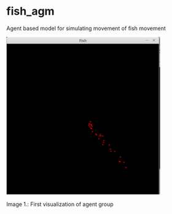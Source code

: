 # fish_agm
Agent based model for simulating movement of fish movement

<img src="https://github.com/fritzfrancisco/fish_abm/blob/master/screenshot_abm.png" width="400">

Image 1.: First visualization of agent group
